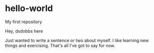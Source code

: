 # hello-world
My first repository

Hey, dsdobbs here

Just wanted to write a sentence or two about myself. I like learning new things and exercising. 
That's all I've got to say for now.
